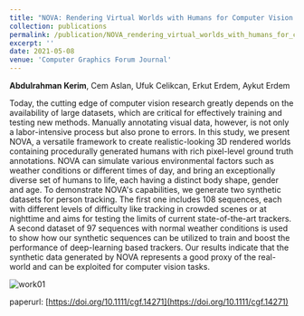 ```yaml
---
title: "NOVA: Rendering Virtual Worlds with Humans for Computer Vision Tasks"
collection: publications
permalink: /publication/NOVA_rendering_virtual_worlds_with_humans_for_computer_vision_tasks_CGF_2021
excerpt: ''
date: 2021-05-08
venue: 'Computer Graphics Forum Journal'
---
```

**Abdulrahman Kerim**, Cem Aslan, Ufuk Celikcan, Erkut Erdem, Aykut Erdem

<p align= "justify">

Today, the cutting edge of computer vision research greatly depends on the availability of large datasets, which are critical
for effectively training and testing new methods. Manually annotating visual data, however, is not only a labor-intensive process
but also prone to errors. In this study, we present NOVA, a versatile framework to create realistic-looking 3D rendered worlds
containing procedurally generated humans with rich pixel-level ground truth annotations. NOVA can simulate various environmental
factors such as weather conditions or different times of day, and bring an exceptionally diverse set of humans to life, each having
a distinct body shape, gender and age. To demonstrate NOVA's capabilities, we generate two synthetic datasets for person tracking.
The first one includes 108 sequences, each with different levels of difficulty like tracking in crowded scenes or at nighttime and
aims for testing the limits of current state-of-the-art trackers. A second dataset of 97 sequences with normal weather conditions
is used to show how our synthetic sequences can be utilized to train and boost the performance of deep-learning based trackers. Our
results indicate that the synthetic data generated by NOVA represents a good proxy of the real-world and can be exploited for computer 
vision tasks.
</p>

![work01](https://github.com/A-Kerim/me/blob/e1ccc692d8b18bd81d88e0955f48f2245f5dde75/images/papers/Mobile.png?raw=true)

paperurl: [https://doi.org/10.1111/cgf.14271](https://doi.org/10.1111/cgf.14271)
